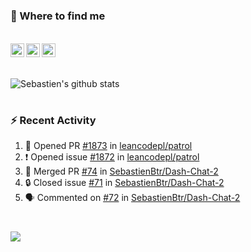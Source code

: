 
<h1></h1>

### :speech_balloon: Where to find me

</br>
<a href="https://twitter.com/seb_bouttier">
  <img align="left" width="22px" src="https://cdn.jsdelivr.net/npm/simple-icons@v3/icons/twitter.svg" />
</a>
<a href="https://www.linkedin.com/in/sebastien-bouttier">
  <img align="left" width="22px" src="https://cdn.jsdelivr.net/npm/simple-icons@v3/icons/linkedin.svg" />
</a>
<a href="https://sebastien-bouttier.medium.com/">
  <img align="left" width="22px" src="https://cdn.jsdelivr.net/npm/simple-icons@v3/icons/medium.svg" />
</a>
</br>

<h1></h1>

![Sebastien's github stats](https://github-readme-stats.vercel.app/api?username=sebastienBtr&show_icons=true&title_color=24292e&icon_color=40c463&text_color=24292e&bg_color=fff&count_private=true)

<h1></h1>

### :zap: Recent Activity

<!--START_SECTION:activity-->
1. 💪 Opened PR [#1873](https://github.com/leancodepl/patrol/pull/1873) in [leancodepl/patrol](https://github.com/leancodepl/patrol)
2. ❗ Opened issue [#1872](https://github.com/leancodepl/patrol/issues/1872) in [leancodepl/patrol](https://github.com/leancodepl/patrol)
3. 🎉 Merged PR [#74](https://github.com/SebastienBtr/Dash-Chat-2/pull/74) in [SebastienBtr/Dash-Chat-2](https://github.com/SebastienBtr/Dash-Chat-2)
4. 🔒 Closed issue [#71](https://github.com/SebastienBtr/Dash-Chat-2/issues/71) in [SebastienBtr/Dash-Chat-2](https://github.com/SebastienBtr/Dash-Chat-2)
5. 🗣 Commented on [#72](https://github.com/SebastienBtr/Dash-Chat-2/pull/72#issuecomment-1742152729) in [SebastienBtr/Dash-Chat-2](https://github.com/SebastienBtr/Dash-Chat-2)
<!--END_SECTION:activity-->

<h1></h1>

![](https://komarev.com/ghpvc/?username=sebastienBtr)

